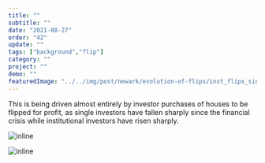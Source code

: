```yaml
---
title: "" 
subtitle: ""
date: "2021-08-27"
order: "42"
update: ""
tags: ["background","flip"]
category: ""
project: ""
demo: ""
featuredImage: "../../img/post/newark/evolution-of-flips/inst_flips_single_flips_barchart.png"
---
```


This is being driven almost entirely by investor purchases of houses to be flipped for profit, as single investors have fallen sharply since the financial crisis while institutional investors have risen sharply.

![inline]("/../../img/post/newark/evolution-of-flips/inst_flips_single_flips_barchart.png")

![inline]("/../../img/post/newark/evolution-of-flips/inst_flips_single_flips_legend.png")

